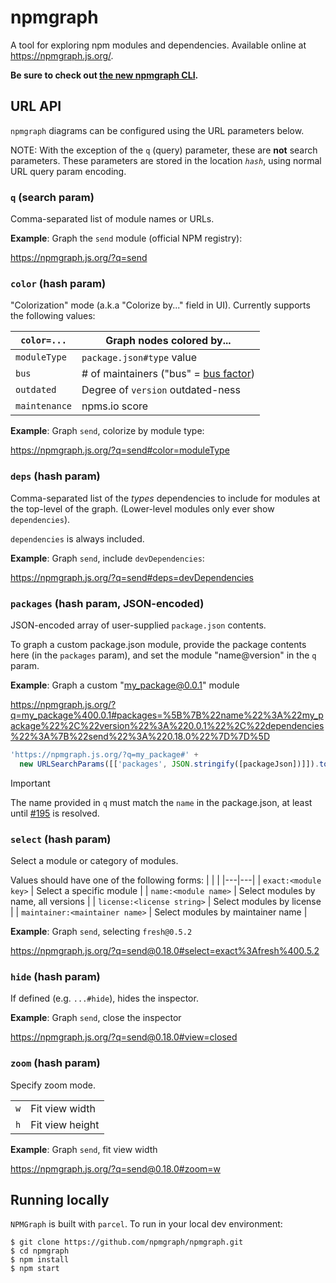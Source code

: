 # npmgraph

A tool for exploring npm modules and dependencies. Available online at https://npmgraph.js.org/.

**Be sure to check out [the new npmgraph CLI](https://github.com/npmgraph/npmgraph-cli).**

## URL API

`npmgraph` diagrams can be configured using the URL parameters below.

NOTE: With the exception of the `q` (query) parameter, these are **not** search parameters. These parameters are stored in the location _`hash`_, using normal URL query param encoding.

### `q` (search param)

Comma-separated list of module names or URLs.

**Example**: Graph the `send` module (official NPM registry):

https://npmgraph.js.org/?q=send

### `color` (hash param)

"Colorization" mode (a.k.a "Colorize by..." field in UI). Currently supports the following values:

| `color=...`   | Graph nodes colored by...                                                         |
| ------------- | --------------------------------------------------------------------------------- |
| `moduleType`  | `package.json#type` value                                                         |
| `bus`         | # of maintainers ("bus" = [bus factor](https://en.wikipedia.org/wiki/Bus_factor)) |
| `outdated`    | Degree of `version` outdated-ness                                                 |
| `maintenance` | npms.io score                                                                     |

**Example**: Graph `send`, colorize by module type:

https://npmgraph.js.org/?q=send#color=moduleType

### `deps` (hash param)

Comma-separated list of the _types_ dependencies to include for modules at the top-level of the graph. (Lower-level modules only ever show `dependencies`).

`dependencies` is always included.

**Example**: Graph `send`, include `devDependencies`:

https://npmgraph.js.org/?q=send#deps=devDependencies

### `packages` (hash param, **JSON-encoded**)

JSON-encoded array of user-supplied `package.json` contents.

To graph a custom package.json module, provide the package contents here (in the `packages` param), and set the module "name@version" in the `q` param.

**Example**: Graph a custom "my_package@0.0.1" module

https://npmgraph.js.org/?q=my_package%400.0.1#packages=%5B%7B%22name%22%3A%22my_package%22%2C%22version%22%3A%220.0.1%22%2C%22dependencies%22%3A%7B%22send%22%3A%220.18.0%22%7D%7D%5D

```js
'https://npmgraph.js.org/?q=my_package#' +
  new URLSearchParams([['packages', JSON.stringify([packageJson])]]).toString();
```

> [!IMPORTANT]
> The name provided in `q` must match the `name` in the package.json, at least until [#195](https://github.com/npmgraph/npmgraph/issues/195) is resolved.

### `select` (hash param)

Select a module or category of modules.

Values should have one of the following forms:
| | |
|---|---|
| `exact:<module key>` | Select a specific module |
| `name:<module name>` | Select modules by name, all versions |
| `license:<license string>` | Select modules by license |
| `maintainer:<maintainer name>` | Select modules by maintainer name |

**Example**: Graph `send`, selecting `fresh@0.5.2`

https://npmgraph.js.org/?q=send@0.18.0#select=exact%3Afresh%400.5.2

### `hide` (hash param)

If defined (e.g. `...#hide`), hides the inspector.

**Example**: Graph `send`, close the inspector

https://npmgraph.js.org/?q=send@0.18.0#view=closed

### `zoom` (hash param)

Specify zoom mode.

|     |                 |
| --- | --------------- |
| `w` | Fit view width  |
| `h` | Fit view height |

**Example**: Graph `send`, fit view width

https://npmgraph.js.org/?q=send@0.18.0#zoom=w

## Running locally

`NPMGraph` is built with `parcel`. To run in your local dev environment:

```shell
$ git clone https://github.com/npmgraph/npmgraph.git
$ cd npmgraph
$ npm install
$ npm start
```
